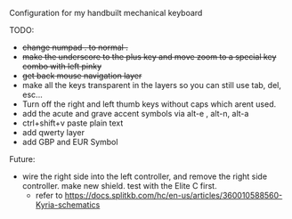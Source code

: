 Configuration for my handbuilt mechanical keyboard

TODO: 

- ~~change numpad . to normal .~~
- ~~make the underscore to the plus key and move zoom to a special key combo with left pinky~~
- ~~get back mouse navigation layer~~
- make all the keys transparent in the layers so you can still use tab, del, esc...
- Turn off the right and left thumb keys without caps which arent used.
- add the acute and grave accent symbols via alt-e , alt-n, alt-a
- ctrl+shift+v paste plain text
- add qwerty layer
- add GBP and EUR Symbol

Future: 

- wire the right side into the left controller,  and remove the right side controller. make new shield. test with the Elite C first. 
  - refer to https://docs.splitkb.com/hc/en-us/articles/360010588560-Kyria-schematics

